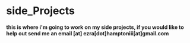 # side_Projects

**this is where i'm going to work on my side projects, if you would like to help out send me an email [at] ezra[dot]hamptoniii[at]gmail.com**
